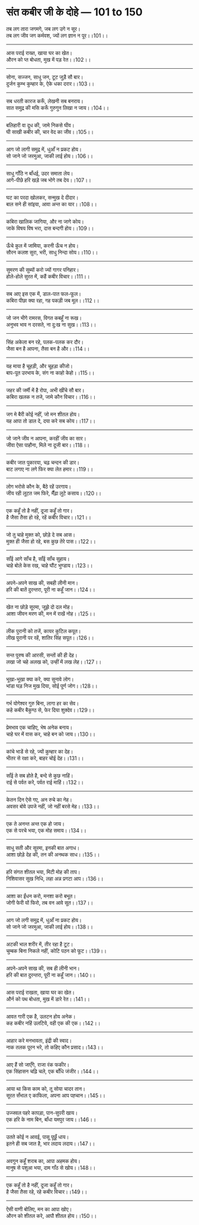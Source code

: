 # **संत कबीर जी के दोहे — 101 to 150**

तब लग तारा जगमगे, जब लग उगे न सूर।\
तब लग जीव जग कर्मवश, ज्यों लग ज्ञान न पूर।।101।।

---

आस पराई राख्त, खाया घर का खेत।\
औरन को प्त बोधता, मुख में पड़ रेत।।102।।

---

सोना, सज्जन, साधु जन, टूट जुड़ै सौ बार।\
दुर्जन कुम्भ कुम्हार के, ऐके धका दरार।।103।।

---

सब धरती कारज करूँ, लेखनी सब बनराय।\
सात समुद्र की मसि करूँ गुरुगुन लिखा न जाय।।104।।

---

बलिहारी वा दूध की, जामे निकसे घीव।\
घी साखी कबीर की, चार वेद का जीव।।105।।

---

आग जो लागी समुद्र में, धुआँ न प्रकट होय।\
सो जाने जो जरमुआ, जाकी लाई होय।।106।।

---

साधु गाँठि न बाँधई, उदर समाता लेय।\
आगे-पीछे हरि खड़े जब भोगे तब देय।।107।।

---

घट का परदा खोलकर, सन्मुख दे दीदार।\
बाल सने ही सांइया, आवा अन्त का यार।।108।।

---

कबिरा खालिक जागिया, और ना जागे कोय।\
जाके विषय विष भरा, दास बन्दगी होय।।109।।

---

ऊँचे कुल में जामिया, करनी ऊँच न होय।\
सौरन कलश सुरा, भरी, साधु निन्दा सोय।।110।।

---

सुमरण की सुब्यों करो ज्यों गागर पनिहार।\
होले-होले सुरत में, कहैं कबीर विचार।।111।।

---

सब आए इस एक में, डाल-पात फल-फूल।\
कबिरा पीछा क्या रहा, गह पकड़ी जब मूल।।112।।

---

जो जन भीगे रामरस, विगत कबहूँ ना रूख।\
अनुभव भाव न दरसते, ना दु:ख ना सुख।।113।।

---

सिंह अकेला बन रहे, पलक-पलक कर दौर।\
जैसा बन है आपना, तैसा बन है और।।114।।

---

यह माया है चूहड़ी, और चूहड़ा कीजो।\
बाप-पूत उरभाय के, संग ना काहो केहो।।115।।

---

जहर की जर्मी में है रोपा, अभी खींचे सौ बार।\
कबिरा खलक न तजे, जामे कौन विचार।।116।।

---

जग मे बैरी कोई नहीं, जो मन शीतल होय।\
यह आपा तो डाल दे, दया करे सब कोय।।117।।

---

जो जाने जीव न आपना, करहीं जीव का सार।\
जीवा ऐसा पाहौना, मिले ना दूजी बार।।118।।

---

कबीर जात पुकारया, चढ़ चन्दन की डार।\
बाट लगाए ना लगे फिर क्या लेत हमार।।119।।

---

लोग भरोसे कौन के, बैठे रहें उरगाय।\
जीय रही लूटत जम फिरे, मैँढ़ा लुटे कसाय।।120।।

---

एक कहूँ तो है नहीं, दूजा कहूँ तो गार।\
है जैसा तैसा हो रहे, रहें कबीर विचार।।121।।

---

जो तु चाहे मुक्त को, छोड़े दे सब आस।\
मुक्त ही जैसा हो रहे, बस कुछ तेरे पास।।122।।

---

साँई आगे साँच है, साँई साँच सुहाय।\
चाहे बोले केस रख, चाहे घौंट भुण्डाय।।123।।

---

अपने-अपने साख की, सबही लीनी मान।\
हरि की बातें दुरन्तरा, पूरी ना कहूँ जान।।124।।

---

खेत ना छोड़े सूरमा, जूझे दो दल मोह।\
आशा जीवन मरण की, मन में राखें नोह।।125।।

---

लीक पुरानी को तजें, कायर कुटिल कपूत।\
लीख पुरानी पर रहें, शातिर सिंह सपूत।।126।।

---

सन्त पुरुष की आरसी, सन्तों की ही देह।\
लखा जो चहे अलख को, उन्हीं में लख लेह।।127।।

---

भूखा-भूखा क्या करे, क्या सुनावे लोग।\
भांडा घड़ निज मुख दिया, सोई पूर्ण जोग।।128।।

---

गर्भ योगेश्वर गुरु बिना, लागा हर का सेव।\
कहे कबीर बैकुण्ठ से, फेर दिया शुक्देव।।129।।

---

प्रेमभाव एक चाहिए, भेष अनेक बनाय।\
चाहे घर में वास कर, चाहे बन को जाय।।130।।

---

कांचे भाडें से रहे, ज्यों कुम्हार का देह।\
भीतर से रक्षा करे, बाहर चोई देह।।131।।

---

साँई ते सब होते है, बन्दे से कुछ नाहिं।\
राई से पर्वत करे, पर्वत राई माहिं।।132।।

---

केतन दिन ऐसे गए, अन रुचे का नेह।\
अवसर बोवे उपजे नहीं, जो नहीं बरसे मेह।।133।।

---

एक ते अनन्त अन्त एक हो जाय।\
एक से परचे भया, एक मोह समाय।।134।।

---

साधु सती और सूरमा, इनकी बात अगाध।\
आशा छोड़े देह की, तन की अनथक साध।।135।।

---

हरि संगत शीतल भया, मिटी मोह की ताप।\
निशिवासर सुख निधि, लहा अन्न प्रगटा आप।।136।।

---

आशा का ईंधन करो, मनशा करो बभूत।\
जोगी फेरी यों फिरो, तब वन आवे सूत।।137।।

---

आग जो लगी समुद्र में, धुआँ ना प्रकट होय।\
सो जाने जो जरमुआ, जाकी लाई होय।।138।।

---

अटकी भाल शरीर में, तीर रहा है टूट।\
चुम्बक बिना निकले नहीं, कोटि पठन को फूट।।139।।

---

अपने-अपने साख की, सब ही लीनी भान।\
हरि की बात दुरन्तरा, पूरी ना कहूँ जान।।140।।

---

आस पराई राखता, खाया घर का खेत।\
और्न को पथ बोधता, मुख में डारे रेत।।141।।

---

आवत गारी एक है, उलटन होय अनेक।\
कह कबीर नहिं उलटिये, वही एक की एक।।142।।

---

आहार करे मनभावता, इंद्री की स्वाद।\
नाक तलक पूरन भरे, तो कहिए कौन प्रसाद।।143।।

---

आए हैं सो जाएँगे, राजा रंक फकीर।\
एक सिंहासन चढ़ि चले, एक बाँधि जंजीर।।144।।

---

आया था किस काम को, तू सोया चादर तान।\
सूरत सँभाल ए काफिला, अपना आप पह्चान।।145।।

---

उज्जवल पहरे कापड़ा, पान-सुपरी खाय।\
एक हरि के नाम बिन, बाँधा यमपुर जाय।।146।।

---

उतते कोई न आवई, पासू पूछूँ धाय।\
इतने ही सब जात है, भार लदाय लदाय।।147।।

---

अवगुन कहूँ शराब का, आपा अहमक होय।\
मानुष से पशुआ भया, दाम गाँठ से खोय।।148।।

---

एक कहूँ तो है नहीं, दूजा कहूँ तो गार।\
है जैसा तैसा रहे, रहे कबीर विचार।।149।।

---

ऐसी वाणी बोलिए, मन का आपा खोए।\
औरन को शीतल करे, आपौ शीतल होय।।150।।